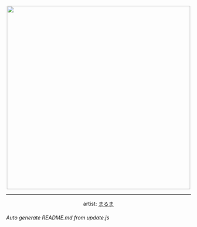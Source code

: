 
<p align="center">
  <img width="500" src="https://nekos.best/api/v2/neko/0204.png">
  <hr/>
  <center>
    artist: <a href="https://twitter.com/i/web/status/1287319246263840768">まるま</a>
  </center>
</p>


###### Auto generate README.md from update.js

